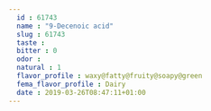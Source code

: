 ```yaml
---
  id : 61743
  name : "9-Decenoic acid"
  slug : 61743
  taste : 
  bitter : 0
  odor : 
  natural : 1
  flavor_profile : waxy@fatty@fruity@soapy@green
  fema_flavor_profile : Dairy
  date : 2019-03-26T08:47:11+01:00
---
```



